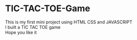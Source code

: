 # TIC-TAC-TOE-Game

This is my first mini project using HTML CSS and JAVASCRIPT
<br>
I built a TIC TAC TOE game
<br>
Hope you like it
